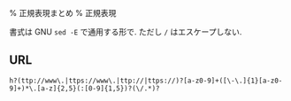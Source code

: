 % 正規表現まとめ
% 正規表現

書式は GNU `sed -E` で通用する形で.
ただし `/` はエスケープしない.

## URL

```
h?(ttp://www\.|ttps://www\.|ttp://|ttps://)?[a-z0-9]+([\-\.]{1}[a-z0-9]+)*\.[a-z]{2,5}(:[0-9]{1,5})?(\/.*)?
```

